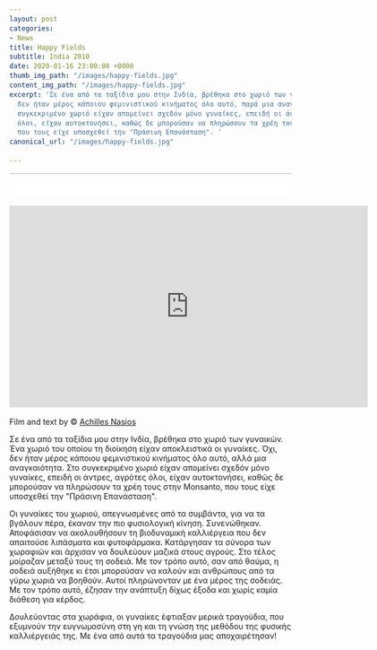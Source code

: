 ```yaml
---
layout: post
categories:
- News
title: Happy Fields
subtitle: India 2010
date: 2020-01-16 23:00:00 +0000
thumb_img_path: "/images/happy-fields.jpg"
content_img_path: "/images/happy-fields.jpg"
excerpt: 'Σε ένα από τα ταξίδια μου στην Ινδία, βρέθηκα στο χωριό των γυναικών. Όχι,
  δεν ήταν μέρος κάποιου φεμινιστικού κινήματος όλο αυτό, παρά μια αναγκαιότητα. Στο
  συγκεκριμένο χωριό είχαν απομείνει σχεδόν μόνο γυναίκες, επειδή οι άντρες, αγρότες
  όλοι, είχαν αυτοκτονήσει, καθώς δε μπορούσαν να πληρώσουν τα χρέη τους στην Monsanto,
  που τους είχε υποσχεθεί την "Πράσινη Επανάσταση". '
canonical_url: "/images/happy-fields.jpg"

---
```

![](/images/bwok-2.jpg)

<iframe src="https://player.vimeo.com/video/11198753" width="640" height="360" frameborder="0" allow="autoplay; fullscreen" allowfullscreen></iframe>

Film and text by © <a href="https://www.facebook.com/achilles.nasios" target="blank">Achilles Nasios</a>

Σε ένα από τα ταξίδια μου στην Ινδία, βρέθηκα στο χωριό των γυναικών. Ένα χωριό του οποίου τη διοίκηση είχαν αποκλειστικά οι γυναίκες. Όχι, δεν ήταν μέρος κάποιου φεμινιστικού κινήματος όλο αυτό, αλλά μια αναγκαιότητα. Στο συγκεκριμένο χωριό είχαν απομείνει σχεδόν μόνο γυναίκες, επειδή οι άντρες, αγρότες όλοι, είχαν αυτοκτονήσει, καθώς δε μπορούσαν να πληρώσουν τα χρέη τους στην Monsanto, που τους είχε υποσχεθεί την "Πράσινη Επανάσταση".

Οι γυναίκες του χωριού, απεγνωσμένες από τα συμβάντα, για να τα βγάλουν πέρα, έκαναν την πιο φυσιολογική κίνηση. Συνενώθηκαν. Αποφάσισαν να ακολουθήσουν τη βιοδυναμική καλλιέργεια που δεν απαιτούσε λιπάσματα και φυτοφάρμακα. Κατάργησαν τα σύνορα των χωραφιών και άρχισαν να δουλεύουν μαζικά στους αγρούς. Στο τέλος μοίραζαν μεταξύ τους τη σοδειά. Με τον τρόπο αυτό, σαν από θαύμα, η σοδειά αυξήθηκε κι έτσι μπορούσαν να καλούν και ανθρώπους από τα γύρω χωριά να βοηθούν. Αυτοί πληρώνονταν με ένα μέρος της σοδειάς. Με τον τρόπο αυτό, έζησαν την ανάπτυξη δίχως έξοδα και χωρίς καμία διάθεση για κέρδος. 

Δουλεύοντας στα χωράφια, οι γυναίκες έφτιαξαν μερικά τραγούδια, που εξυμνούν την ευγνωμοσύνη στη γη και τη γνώση της μεθόδου της φυσικής καλλιέργειάς της. Με ένα από αυτά τα τραγούδια μας αποχαιρέτησαν!